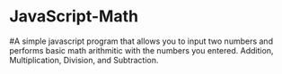 # JavaScript-Math
#A simple javascript program that allows you to input two numbers and performs basic math arithmitic with the numbers you entered. Addition, Multiplication, Division, and Subtraction. 
